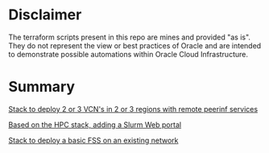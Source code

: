 # Disclaimer

The terraform scripts present in this repo are mines and provided "as is". They do not represent the view or best practices of Oracle and are intended to demonstrate possible automations within Oracle Cloud Infrastructure.

# Summary

[Stack to deploy 2 or 3 VCN's in 2 or 3 regions with remote peerinf services](OCI_vcn_peering_remote_services)

[Based on the HPC stack, adding a Slurm Web portal](oci-hpc-clusternetwork_slurm_web_portal)

[Stack to deploy a basic FSS on an existing network](OCI_basic_FSS)
